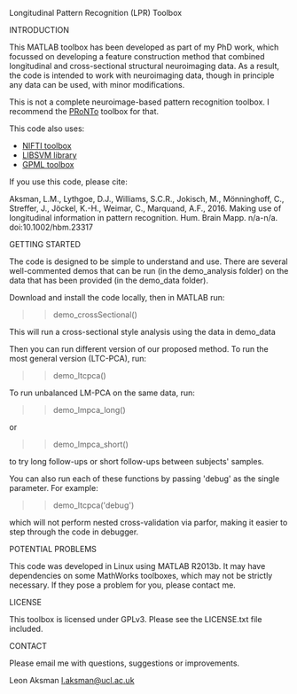Longitudinal Pattern Recognition (LPR) Toolbox

INTRODUCTION

This MATLAB toolbox has been developed as part of my PhD work, which focussed on developing a 
feature construction method that combined longitudinal and cross-sectional structural neuroimaging data. 
As a result, the code is intended to work with neuroimaging data, though in principle any data can be used, with minor modifications. 

This is not a complete neuroimage-based pattern recognition toolbox. 
I recommend the [PRoNTo](http://www.mlnl.cs.ucl.ac.uk/pronto/) toolbox for that.



This code also uses:

- [NIFTI toolbox](http://uk.mathworks.com/matlabcentral/fileexchange/8797-tools-for-nifti-and-analyze-image)
- [LIBSVM library](https://www.csie.ntu.edu.tw/~cjlin/libsvm/)
- [GPML toolbox](http://www.gaussianprocess.org/gpml/code/matlab/doc/)

If you use this code, please cite:

Aksman, L.M., Lythgoe, D.J., Williams, S.C.R., Jokisch, M., Mönninghoff, C., Streffer, J., Jöckel, K.-H., Weimar, C., Marquand, A.F., 2016. Making use of longitudinal information in pattern recognition. Hum. Brain Mapp. n/a-n/a. doi:10.1002/hbm.23317




GETTING STARTED 

The code is designed to be simple to understand and use. 
There are several well-commented demos that can be run (in the demo_analysis folder) on the data that has been provided 
(in the demo_data folder). 

Download and install the code locally, then in MATLAB run:

>> demo_crossSectional() 

This will run a cross-sectional style analysis using the data in demo_data

Then you can run different version of our proposed method.
To run the most general version (LTC-PCA), run:

>> demo_ltcpca()

To run unbalanced LM-PCA on the same data, run:

>> demo_lmpca_long()

or

>> demo_lmpca_short()

to try long follow-ups or short follow-ups between subjects' samples.

You can also run each of these functions by passing 'debug' as the single parameter.
For example:

>> demo_ltcpca('debug')

which will not perform nested cross-validation via parfor, 
making it easier to step through the code in debugger.


POTENTIAL PROBLEMS

This code was developed in Linux using MATLAB R2013b. 
It may have dependencies on some MathWorks toolboxes, which may not be strictly necessary. 
If they pose a problem for you, please contact me.


LICENSE

This toolbox is licensed under GPLv3. Please see the LICENSE.txt file included.


CONTACT

Please email me with questions, suggestions or improvements.

Leon Aksman
l.aksman@ucl.ac.uk
